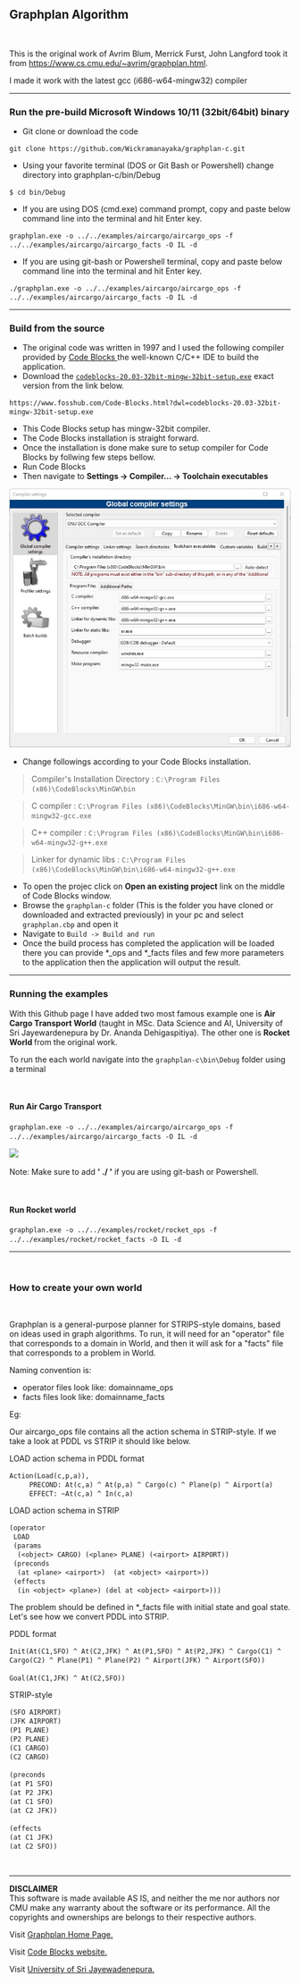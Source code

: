 ## Graphplan Algorithm ##

<br>

This is the original work of  Avrim Blum, Merrick Furst, John Langford took it from https://www.cs.cmu.edu/~avrim/graphplan.html.

I made it work with the latest gcc (i686-w64-mingw32) compiler 

<hr>

### Run the pre-build Microsoft Windows 10/11 (32bit/64bit) binary ###

* Git clone or download the code
```
git clone https://github.com/Wickramanayaka/graphplan-c.git
```

* Using your favorite terminal (DOS or Git Bash or Powershell) change directory into graphplan-c/bin/Debug
```
$ cd bin/Debug
```
* If you are using DOS (cmd.exe) command prompt, copy and paste below command line into the terminal and hit Enter key.
```
graphplan.exe -o ../../examples/aircargo/aircargo_ops -f ../../examples/aircargo/aircargo_facts -O IL -d
```
* If you are using git-bash or Powershell terminal, copy and paste below command line into the terminal and hit Enter key.
```
./graphplan.exe -o ../../examples/aircargo/aircargo_ops -f ../../examples/aircargo/aircargo_facts -O IL -d
```
<hr>

### Build from the source ###

* The original code was written in 1997 and I used the following compiler provided by <a href="https://www.codeblocks.org/downloads/binaries/">Code Blocks </a> the well-known C/C++ IDE to build the application.
* Download the <a href='https://www.fosshub.com/Code-Blocks.html?dwl=codeblocks-20.03-32bit-mingw-32bit-setup.exe'>``` codeblocks-20.03-32bit-mingw-32bit-setup.exe ```</a> exact version from the link below.
```
https://www.fosshub.com/Code-Blocks.html?dwl=codeblocks-20.03-32bit-mingw-32bit-setup.exe
```
* This Code Blocks setup has mingw-32bit compiler.
* The Code Blocks installation is straight forward.
* Once the installation is done make sure to setup compiler for Code Blocks by follwing few steps bellow.
* Run Code Blocks
* Then navigate to <b> Settings -> Compiler... -> Toolchain executables</b>

<img src='./img/compiler.jpg'>

* Change followings according to your Code Blocks installation.

> Compiler's Installation Directory : ``` C:\Program Files (x86)\CodeBlocks\MinGW\bin ```

> C compiler : ``` C:\Program Files (x86)\CodeBlocks\MinGW\bin\i686-w64-mingw32-gcc.exe ```

> C++ compiler : ``` C:\Program Files (x86)\CodeBlocks\MinGW\bin\i686-w64-mingw32-g++.exe ```

> Linker for dynamic libs : ``` C:\Program Files (x86)\CodeBlocks\MinGW\bin\i686-w64-mingw32-g++.exe ```

* To open the projec click on <b>Open an existing project</b> link on the middle of Code Blocks window.
* Browse the ``` graphplan-c ``` folder (This is the folder you have cloned or downloaded and extracted previously) in your pc and select ``` graphplan.cbp ``` and open it
* Navigate to ``` Build -> Build and run ```
* Once the build process has completed the application will be loaded there you can provide *_ops and *_facts files and few more parameters to the application then the application will output the result.

<hr>

### Running the examples ###
With this Github page I have added two most famous example one is <b>Air Cargo Transport World</b> (taught in MSc. Data Science and AI, University of Sri Jayewardenepura by Dr. Ananda Dehigaspitiya). The other one is <b> Rocket World </b> from the original work.

To run the each world navigate into the ``` graphplan-c\bin\Debug ``` folder using  a terminal

<br>

#### Run Air Cargo Transport ####

``` graphplan.exe -o ../../examples/aircargo/aircargo_ops -f ../../examples/aircargo/aircargo_facts -O IL -d ```

<img src="img/terminal.jpg">

Note: Make sure to add <b>' ./ '</b> if you are using git-bash or Powershell.

<br>

#### Run Rocket world ####

``` graphplan.exe -o ../../examples/rocket/rocket_ops -f ../../examples/rocket/rocket_facts -O IL -d ```

<hr>
<br>

### How to create your own world ###

<br>

Graphplan is a general-purpose planner for STRIPS-style domains, based on ideas used in graph algorithms.
To run, it will need for an "operator" file that corresponds to a domain in World, and then it will ask for a
"facts" file that corresponds to a problem in World.  

Naming convention is:

* operator files look like: domainname_ops
* facts files look like: domainname_facts

Eg:

Our aircargo_ops file contains all the action schema in STRIP-style. If we take a look at PDDL vs STRIP it should like below.

LOAD action schema in PDDL format

```
Action(Load(c,p,a)),
     PRECOND: At(c,a) ^ At(p,a) ^ Cargo(c) ^ Plane(p) ^ Airport(a) 
     EFFECT: ~At(c,a) ^ In(c,a)
```

LOAD action schema in STRIP

```
(operator
 LOAD
 (params
  (<object> CARGO) (<plane> PLANE) (<airport> AIRPORT))
 (preconds 
  (at <plane> <airport>)  (at <object> <airport>))
 (effects 
  (in <object> <plane>) (del at <object> <airport>)))
```

The problem should be defined in *_facts file with initial state and goal state. Let's see how we convert PDDL into STRIP.

PDDL format

```
Init(At(C1,SFO) ^ At(C2,JFK) ^ At(P1,SFO) ^ At(P2,JFK) ^ Cargo(C1) ^ Cargo(C2) ^ Plane(P1) ^ Plane(P2) ^ Airport(JFK) ^ Airport(SFO))

Goal(At(C1,JFK) ^ At(C2,SFO))
```

STRIP-style

```
(SFO AIRPORT)
(JFK AIRPORT)
(P1 PLANE)
(P2 PLANE)
(C1 CARGO)
(C2 CARGO)

(preconds
(at P1 SFO)
(at P2 JFK)
(at C1 SFO)
(at C2 JFK))

(effects
(at C1 JFK)
(at C2 SFO))
```

<br>
<hr>
<b>DISCLAIMER</b><br>
This software is made available AS IS, and neither the me nor authors nor CMU make any warranty about the software or its performance. All the copyrights and ownerships are belongs to their respective authors.

<br> 

Visit <a href='https://www.cs.cmu.edu/~avrim/graphplan.html'>Graphplan Home Page.</a>

Visit <a href='https://www.codeblocks.org'>Code Blocks website.</a>

Visit <a href='https://www.sjp.ac.lk/'>University of Sri Jayewadenepura.</a>